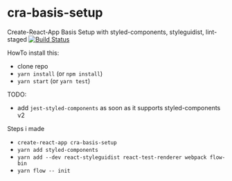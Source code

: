 # cra-basis-setup
Create-React-App Basis Setup with styled-components, styleguidist, lint-staged
[![Build Status](https://travis-ci.org/michaseel/cra-basis-setup.svg?branch=master)](https://travis-ci.org/michaseel/cra-basis-setup)



HowTo install this:
 - clone repo
 - `yarn install` (or `npm install`)
 - `yarn start` (or `yarn test`)


TODO:
* add `jest-styled-components` as soon as it supports styled-components v2

Steps i made
* `create-react-app cra-basis-setup`
* `yarn add styled-components`
* `yarn add --dev react-styleguidist react-test-renderer webpack flow-bin`
* `yarn flow -- init`
